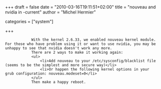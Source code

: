 
+++
draft = false
date = "2010-03-16T19:11:51+02:00"
title = "nouveau and nvidia in -current"
author = "Michel Hermier"

categories = ["system"]

+++

                With the kernel 2.6.33, we enabled nouveau kernel module. For those who have problem using it or want to use nvidia, you may be unhappy to see that nvidia doesn't work any more.
                There are 2 ways to make it working again:
                <ul>
                    <li>Add nouveau to your /etc/sysconfig/blacklist file (seems to be the simplest and more secure way)</li>
                    <li>Or happen the following kernel options in your grub configuration: nouveau.modeset=0</li>
                </ul>
                Then make a happy reboot.

